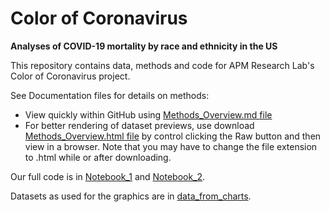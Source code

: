 # Color of Coronavirus 
**Analyses of COVID-19 mortality by race and ethnicity in the US**

This repository contains data, methods and code for APM Research Lab's Color of Coronavirus project. 

See Documentation files for details on methods:
- View quickly within GitHub using [Methods_Overview.md file](Methods_Overview.md)
- For better rendering of dataset previews, use download [Methods_Overview.html file](Methods_Overview.html) by control clicking the Raw button and then view in a browser. Note that you may have to change the file extension to .html while or after downloading. 

Our full code is in [Notebook_1](Notebook_1.Rmd) and [Notebook_2](Notebook_2.Rmd). 

Datasets as used for the graphics are in [data_from_charts](data_from_charts).
